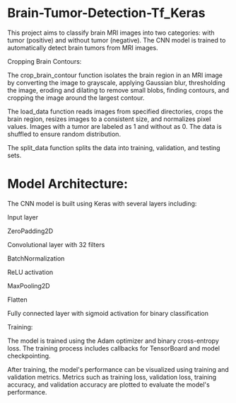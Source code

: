 # Brain-Tumor-Detection-Tf_Keras
This project aims to classify brain MRI images into two categories: with tumor (positive) and without tumor (negative). The CNN model is trained to automatically detect brain tumors from MRI images.

Cropping Brain Contours:

The crop_brain_contour function isolates the brain region in an MRI image by converting the image to grayscale, applying Gaussian blur, thresholding the image, eroding and dilating to remove small blobs, finding contours, and cropping the image around the largest contour.

The load_data function reads images from specified directories, crops the brain region, resizes images to a consistent size, and normalizes pixel values. Images with a tumor are labeled as 1 and without as 0. The data is shuffled to ensure random distribution.

The split_data function splits the data into training, validation, and testing sets.

# Model Architecture:

The CNN model is built using Keras with several layers including:

Input layer

ZeroPadding2D

Convolutional layer with 32 filters

BatchNormalization

ReLU activation

MaxPooling2D

Flatten

Fully connected layer with sigmoid activation for binary classification

Training:

The model is trained using the Adam optimizer and binary cross-entropy loss. The training process includes callbacks for TensorBoard and model checkpointing.

After training, the model's performance can be visualized using training and validation metrics. Metrics such as training loss, validation loss, training accuracy, and validation accuracy are plotted to evaluate the model's performance.

